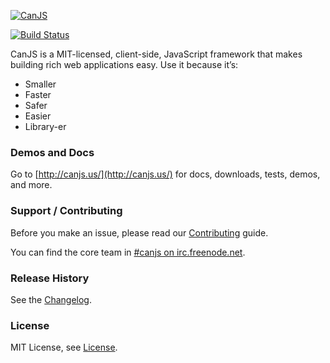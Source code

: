 [![CanJS](http://canjs.us/scripts/static/img/canjs_logo_yellow_small.png)](http://canjs.us/)
 
[![Build Status](https://travis-ci.org/bitovi/canjs.png?branch=master)](https://travis-ci.org/bitovi/canjs)

CanJS is a MIT-licensed, client-side, JavaScript framework that makes building 
rich web applications easy. Use it because it’s:

- Smaller 
- Faster 
- Safer 
- Easier 
- Library-er

### Demos and Docs
Go to [http://canjs.us/](http://canjs.us/) for docs, downloads, tests, demos, and more.

### Support / Contributing
Before you make an issue, please read our [Contributing](contributing.md) guide.

You can find the core team in [#canjs on irc.freenode.net](irc://irc.freenode.net/#canjs).

### Release History
See the [Changelog](changelog.md).

### License
MIT License, see [License](license.md).


